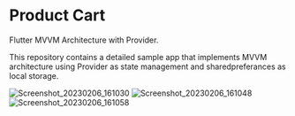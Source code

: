 # Product Cart

Flutter MVVM Architecture with Provider.

This repository contains a detailed sample app that implements MVVM architecture using Provider as state management and sharedpreferances as local storage.

![Screenshot_20230206_161030](https://user-images.githubusercontent.com/84802494/216963949-1cc9068b-0aa6-41a1-80a7-c4a30113341f.jpg)
![Screenshot_20230206_161048](https://user-images.githubusercontent.com/84802494/216963964-30efc016-d22a-4cb7-b02b-29f27bf40a18.jpg)
![Screenshot_20230206_161058](https://user-images.githubusercontent.com/84802494/216963976-9e09f00e-2fbb-41cd-bd6d-bea95418a2fe.jpg)
